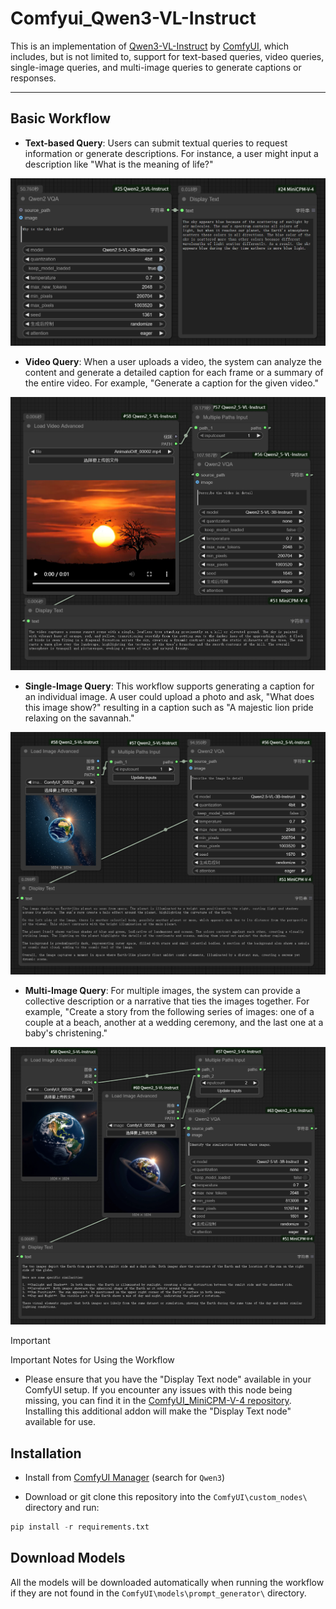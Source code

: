 # Comfyui_Qwen3-VL-Instruct

This is an implementation of [Qwen3-VL-Instruct](https://github.com/QwenLM/Qwen3-VL) by [ComfyUI](https://github.com/comfyanonymous/ComfyUI), which includes, but is not limited to, support for text-based queries, video queries, single-image queries, and multi-image queries to generate captions or responses.

---

## Basic Workflow

- **Text-based Query**: Users can submit textual queries to request information or generate descriptions. For instance, a user might input a description like "What is the meaning of life?"

![Chat_with_text_workflow preview](examples/Chat_with_text_workflow.png)

- **Video Query**: When a user uploads a video, the system can analyze the content and generate a detailed caption for each frame or a summary of the entire video. For example, "Generate a caption for the given video."

![Chat_with_video_workflow preview](examples/Chat_with_video_workflow.png)

- **Single-Image Query**: This workflow supports generating a caption for an individual image. A user could upload a photo and ask, "What does this image show?" resulting in a caption such as "A majestic lion pride relaxing on the savannah."

![Chat_with_single_image_workflow preview](examples/Chat_with_single_image_workflow.png)

- **Multi-Image Query**: For multiple images, the system can provide a collective description or a narrative that ties the images together. For example, "Create a story from the following series of images: one of a couple at a beach, another at a wedding ceremony, and the last one at a baby's christening."

![Chat_with_multiple_images_workflow preview](examples/Chat_with_multiple_images_workflow.png)

> [!IMPORTANT]
> Important Notes for Using the Workflow
> - Please ensure that you have the "Display Text node" available in your ComfyUI setup. If you encounter any issues with this node being missing, you can find it in the [ComfyUI_MiniCPM-V-4 repository](https://github.com/IuvenisSapiens/ComfyUI_MiniCPM-V-4). Installing this additional addon will make the "Display Text node" available for use.

## Installation

- Install from [ComfyUI Manager](https://github.com/ltdrdata/ComfyUI-Manager) (search for `Qwen3`)

- Download or git clone this repository into the `ComfyUI\custom_nodes\` directory and run:

```python
pip install -r requirements.txt
```

## Download Models

All the models will be downloaded automatically when running the workflow if they are not found in the `ComfyUI\models\prompt_generator\` directory.
